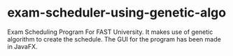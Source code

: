 # exam-scheduler-using-genetic-algo
Exam Scheduling Program For FAST University. It makes use of genetic algorithm to create the schedule. The GUI for the program has been made in JavaFX.

